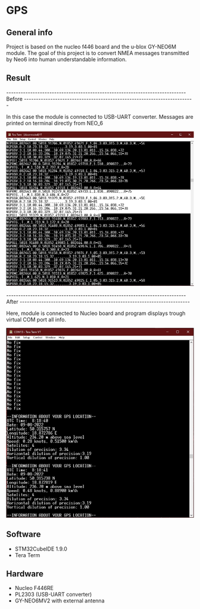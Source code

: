 # GPS

## General info
Project is based on the nucleo f446 board and the u-blox GY-NEO6M module. 
The goal of this project is to convert NMEA messages transmitted by Neo6 
into human understandable information.

## Result

--------------------------------------------------------------------------- Before -----------------------------------------------------------------------

In this case the module is connected to USB-UART converter. Messages are printed 
on terminal directly from NEO_6

![](Images/gps_without_program.jpg)





--------------------------------------------------------------------------- After -----------------------------------------------------------------------

Here, module is connected to Nucleo board and program displays trough virtual COM port all info. 

![](Images/gps_done.jpg)



## Software
* STM32CubeIDE 1.9.0
* Tera Term

## Hardware
* Nucleo F446RE
* PL2303 (USB-UART converter)
* GY-NEO6MV2 with external antenna
